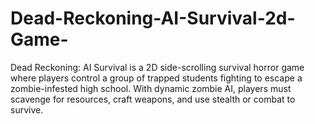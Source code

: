 # Dead-Reckoning-AI-Survival-2d-Game-
Dead Reckoning: AI Survival is a 2D side-scrolling survival horror game where players control a group of trapped students fighting to escape a zombie-infested high school. With dynamic zombie AI, players must scavenge for resources, craft weapons, and use stealth or combat to survive.
